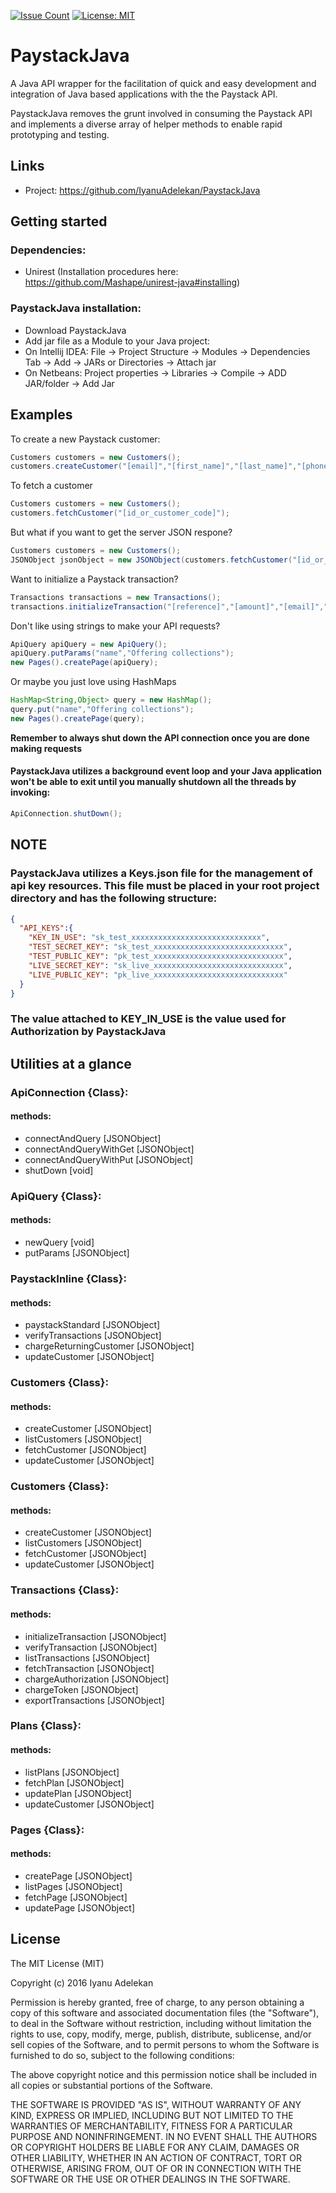 [![Issue Count](https://codeclimate.com/github/SeunAdelekan/PaystackJava/badges/issue_count.svg)](https://codeclimate.com/github/SeunAdelekan/PaystackJava)
[![License: MIT](https://img.shields.io/badge/License-MIT-yellow.svg)](LICENSE)

# PaystackJava

A Java API wrapper for the facilitation of quick and easy development and integration of Java based applications with the the Paystack API.

PaystackJava removes the grunt involved in consuming the Paystack API and implements a diverse array of helper methods to enable rapid prototyping and testing. 

## Links
- Project: https://github.com/IyanuAdelekan/PaystackJava


## Getting started
### Dependencies:
- Unirest (Installation procedures here: https://github.com/Mashape/unirest-java#installing)

### PaystackJava installation:
- Download PaystackJava
- Add jar file as a Module to your Java project:
- On Intellij IDEA: File -> Project Structure -> Modules -> Dependencies Tab -> Add -> JARs or Directories -> Attach jar
- On Netbeans: Project properties -> Libraries -> Compile -> ADD JAR/folder -> Add Jar


## Examples

To create a new Paystack customer:
```java
Customers customers = new Customers();
customers.createCustomer("[email]","[first_name]","[last_name]","[phone]","[metadata]");
```

To fetch a customer
```java
Customers customers = new Customers();
customers.fetchCustomer("[id_or_customer_code]");
```

But what if you want to get the server JSON respone?
```java
Customers customers = new Customers();
JSONObject jsonObject = new JSONObject(customers.fetchCustomer("[id_or_customer_code]"));
```

Want to initialize a Paystack transaction?
```java
Transactions transactions = new Transactions();
transactions.initializeTransaction("[reference]","[amount]","[email]","[plan]","[callback_url]");
```

Don't like using strings to make your API requests?
```java
ApiQuery apiQuery = new ApiQuery();
apiQuery.putParams("name","Offering collections");
new Pages().createPage(apiQuery);
```

Or maybe you just love using HashMaps
```java
HashMap<String,Object> query = new HashMap();
query.put("name","Offering collections");
new Pages().createPage(query);
```


**Remember to always shut down the API connection once you are done making requests**
#### PaystackJava utilizes a background event loop and your Java application won't be able to exit until you manually shutdown all the threads by invoking:
```java
ApiConnection.shutDown();
```

## NOTE
### PaystackJava utilizes a Keys.json file for the management of api key resources. This file must be placed in your root project directory and has the following structure:
```json
{
  "API_KEYS":{
    "KEY_IN_USE": "sk_test_xxxxxxxxxxxxxxxxxxxxxxxxxxxxx",
    "TEST_SECRET_KEY": "sk_test_xxxxxxxxxxxxxxxxxxxxxxxxxxxxx",
    "TEST_PUBLIC_KEY": "pk_test_xxxxxxxxxxxxxxxxxxxxxxxxxxxxx",
    "LIVE_SECRET_KEY": "sk_live_xxxxxxxxxxxxxxxxxxxxxxxxxxxxx",
    "LIVE_PUBLIC_KEY": "pk_live_xxxxxxxxxxxxxxxxxxxxxxxxxxxxx"
  }
}
```
### The value attached to KEY_IN_USE is the value used for Authorization by PaystackJava

## Utilities at a glance
### ApiConnection {Class}:
#### methods:
- connectAndQuery [JSONObject]
- connectAndQueryWithGet [JSONObject]
- connectAndQueryWithPut [JSONObject]
- shutDown [void]

### ApiQuery {Class}:
#### methods:
- newQuery [void]
- putParams [JSONObject]

### PaystackInline {Class}:
#### methods:
- paystackStandard [JSONObject]
- verifyTransactions [JSONObject]
- chargeReturningCustomer [JSONObject]
- updateCustomer [JSONObject]

### Customers {Class}:
#### methods:
- createCustomer [JSONObject]
- listCustomers [JSONObject]
- fetchCustomer [JSONObject]
- updateCustomer [JSONObject]

### Customers {Class}:
#### methods:
- createCustomer [JSONObject]
- listCustomers [JSONObject]
- fetchCustomer [JSONObject]
- updateCustomer [JSONObject]

### Transactions {Class}:
#### methods:
- initializeTransaction [JSONObject]
- verifyTransaction [JSONObject]
- listTransactions [JSONObject]
- fetchTransaction [JSONObject]
- chargeAuthorization [JSONObject]
- chargeToken [JSONObject]
- exportTransactions [JSONObject]

### Plans {Class}:
#### methods:
- listPlans [JSONObject]
- fetchPlan [JSONObject]
- updatePlan [JSONObject]
- updateCustomer [JSONObject]

### Pages {Class}:
#### methods:
- createPage [JSONObject]
- listPages [JSONObject]
- fetchPage [JSONObject]
- updatePage [JSONObject]

License
----

The MIT License (MIT)

Copyright (c) 2016 Iyanu Adelekan

Permission is hereby granted, free of charge, to any person obtaining a copy
of this software and associated documentation files (the "Software"), to deal
in the Software without restriction, including without limitation the rights
to use, copy, modify, merge, publish, distribute, sublicense, and/or sell
copies of the Software, and to permit persons to whom the Software is
furnished to do so, subject to the following conditions:

The above copyright notice and this permission notice shall be included in all
copies or substantial portions of the Software.

THE SOFTWARE IS PROVIDED "AS IS", WITHOUT WARRANTY OF ANY KIND, EXPRESS OR
IMPLIED, INCLUDING BUT NOT LIMITED TO THE WARRANTIES OF MERCHANTABILITY,
FITNESS FOR A PARTICULAR PURPOSE AND NONINFRINGEMENT. IN NO EVENT SHALL THE
AUTHORS OR COPYRIGHT HOLDERS BE LIABLE FOR ANY CLAIM, DAMAGES OR OTHER
LIABILITY, WHETHER IN AN ACTION OF CONTRACT, TORT OR OTHERWISE, ARISING FROM,
OUT OF OR IN CONNECTION WITH THE SOFTWARE OR THE USE OR OTHER DEALINGS IN THE
SOFTWARE.
